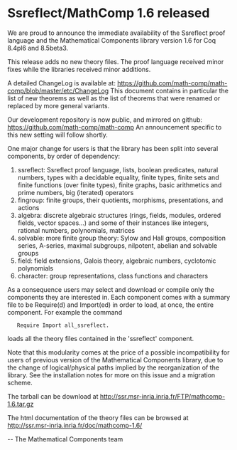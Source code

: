 # Ssreflect/MathComp 1.6 released

We are proud to announce the immediate availability of the
Ssreflect proof language and the Mathematical Components library
version 1.6 for Coq 8.4pl6 and 8.5beta3.

This release adds no new theory files.  The proof language
received minor fixes while the libraries received minor additions.

A detailed ChangeLog is available at:
  https://github.com/math-comp/math-comp/blob/master/etc/ChangeLog
This document contains in particular the list of new theorems as well
as the list of theorems that were renamed or replaced by more
general variants.


Our development repository is now public, and mirrored on github:
  https://github.com/math-comp/math-comp
An announcement specific to this new setting will follow shortly.

One major change for users is that the library has been split into
several components, by order of dependency:

  1. ssreflect: Ssreflect proof language, lists, boolean predicates, natural
     numbers, types with a decidable equality, finite types, finite
     sets and finite functions (over finite types), finite graphs,
     basic arithmetics and prime numbers, big (iterated) operators
  2. fingroup: finite groups, their quotients, morphisms,
     presentations, and actions
  3. algebra: discrete algebraic structures (rings, fields, modules,
     ordered fields, vector spaces...) and some of their instances like
     integers, rational numbers, polynomials, matrices
  4. solvable: more finite group theory: Sylow and Hall groups,
     composition series, A-series, maximal subgroups, nilpotent,
     abelian and solvable groups
  5. field: field extensions, Galois theory, algebraic numbers, cyclotomic
     polynomials
  6. character: group representations, class functions and characters

As a consequence users may select and download or compile only the
components they are interested in. Each component comes with a summary
file to be Require(d) and Import(ed) in order to load, at once, the
entire component. For example the command

       Require Import all_ssreflect.

loads all the theory files contained in the 'ssreflect'
component.

Note that this modularity comes at the price of a possible
incompatibility for users of previous version of the Mathematical
Components library, due to the change of logical/physical paths
implied by the reorganization of the library. See the installation
notes for more on this issue and a migration scheme.

The tarball can be download at
http://ssr.msr-inria.inria.fr/FTP/mathcomp-1.6.tar.gz


The html documentation of the theory files can be browsed at http://ssr.msr-inria.inria.fr/doc/mathcomp-1.6/

-- The Mathematical Components team

